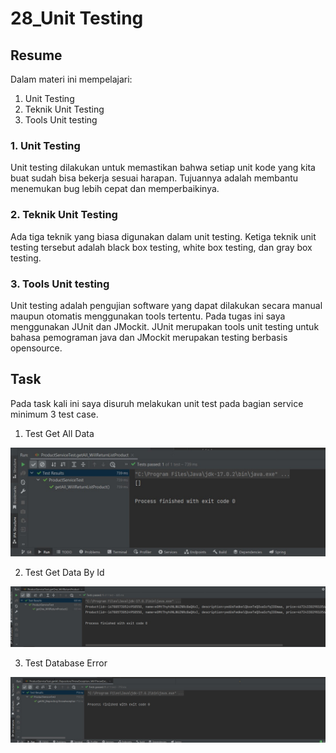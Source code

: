 # 28_Unit Testing

## Resume
Dalam materi ini mempelajari:
1. Unit Testing
2. Teknik Unit Testing
3. Tools Unit testing

### 1. Unit Testing

Unit testing dilakukan untuk memastikan bahwa setiap unit kode yang kita buat sudah bisa bekerja sesuai harapan. Tujuannya adalah membantu menemukan bug lebih cepat dan memperbaikinya.

### 2. Teknik Unit Testing

Ada tiga teknik yang biasa digunakan dalam unit testing. Ketiga teknik unit testing tersebut adalah black box testing, white box testing, dan gray box testing.

### 3. Tools Unit testing

Unit testing adalah pengujian software yang dapat dilakukan secara manual maupun otomatis menggunakan tools tertentu. Pada tugas ini saya menggunakan JUnit dan JMockit. JUnit merupakan tools unit testing untuk bahasa pemograman java dan JMockit merupakan testing berbasis opensource.


## Task

Pada task kali ini saya disuruh melakukan unit test pada bagian service minimum 3 test case.

1. Test Get All Data

![output](./screenshots/getAllTest.jpg)

2. Test Get Data By Id

![output](./screenshots/getOneTest.jpg)

3. Test Database Error

![output](./screenshots/RepositoryThrowExceptionTest.jpg)

